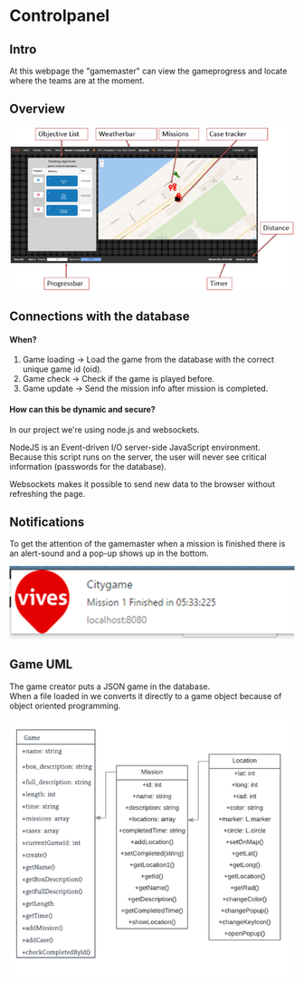 # Controlpanel

## Intro

At this webpage the "gamemaster" can view the gameprogress and locate where the teams are at the moment.

## Overview

![](/assets/cp_overview.png)

## Connections with the database

#### When?

1. Game loading  -&gt; Load the game from the database with the correct unique game id \(oid\).
2. Game check    -&gt; Check if the game is played before.
3. Game update  -&gt; Send the mission info after mission is completed.

#### How can this be dynamic and secure?

In our project we're using node.js and websockets.

NodeJS is an  Event-driven I/O server-side JavaScript environment.  
Because this script runs on the server, the user will never see critical information \(passwords for the database\).

Websockets makes it possible to send new data to the browser without refreshing the page.



## Notifications

To get the attention of the gamemaster when a mission is finished there is an alert-sound and a pop-up shows up in the bottom.

![](/assets/cp_notification)

## Game UML

The game creator puts a JSON game in the database.  
When a file loaded in we converts it directly to a game object because of object oriented programming.

![](/assets/cp_game_uml.png)


